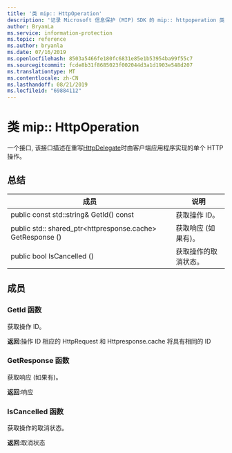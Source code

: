 ```yaml
---
title: '类 mip:: HttpOperation'
description: '记录 Microsoft 信息保护 (MIP) SDK 的 mip:: httpoperation 类。'
author: BryanLa
ms.service: information-protection
ms.topic: reference
ms.author: bryanla
ms.date: 07/16/2019
ms.openlocfilehash: 8503a5466fe180fc6831e85e1b53954ba99f55c7
ms.sourcegitcommit: fcde8b31f8685023f002044d3a1d1903e548d207
ms.translationtype: MT
ms.contentlocale: zh-CN
ms.lasthandoff: 08/21/2019
ms.locfileid: "69884112"
---
```

# <a name="class-miphttpoperation"></a>类 mip:: HttpOperation 
一个接口, 该接口描述在重写[HttpDelegate](class_mip_httpdelegate.md)时由客户端应用程序实现的单个 HTTP 操作。
  
## <a name="summary"></a>总结
 成员                        | 说明                                
--------------------------------|---------------------------------------------
public const std::string& GetId() const  |  获取操作 ID。
public std:: shared_ptr\<httpresponse.cache\> GetResponse ()  |  获取响应 (如果有)。
public bool IsCancelled ()  |  获取操作的取消状态。
  
## <a name="members"></a>成员
  
### <a name="getid-function"></a>GetId 函数
获取操作 ID。

  
**返回**:操作 ID 相应的 HttpRequest 和 Httpresponse.cache 将具有相同的 ID
  
### <a name="getresponse-function"></a>GetResponse 函数
获取响应 (如果有)。

  
**返回**:响应
  
### <a name="iscancelled-function"></a>IsCancelled 函数
获取操作的取消状态。

  
**返回**:取消状态